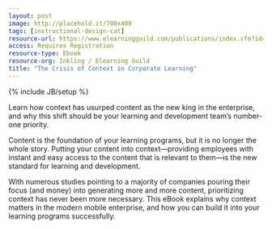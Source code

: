 ```yaml
---
layout: post
image: http://placehold.it/700x400
tags: [instructional-design-cat]
resource-url: https://www.elearningguild.com/publications/index.cfm?id=62&from=content&mode=filter&source=publications&showpage=2
access: Requires Registration
resource-type: Ebook
resource-org: Inkling / Elearning Guild
title: "The Crisis of Context in Corporate Learning"
---
```

{% include JB/setup %}

Learn how context has usurped content as the new king in the enterprise, and why this shift should be your learning and development team’s number-one priority.

Content is the foundation of your learning programs, but it is no longer the whole story. Putting your content into context—providing employees with instant and easy access to the content that is relevant to them—is the new standard for learning and development.

With numerous studies pointing to a majority of companies pouring their focus (and money) into generating more and more content, prioritizing context has never been more necessary. This eBook explains why context matters in the modern mobile enterprise, and how you can build it into your learning programs successfully.
